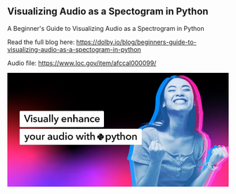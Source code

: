 ## Visualizing Audio as a Spectogram in Python
A Beginner's Guide to Visualizing Audio as a Spectrogram in Python

Read the full blog here:
https://dolby.io/blog/beginners-guide-to-visualizing-audio-as-a-spectogram-in-python

Audio file: https://www.loc.gov/item/afccal000099/


![title card](Visualizing_Audio_as_a_Spectogram.jpg)
